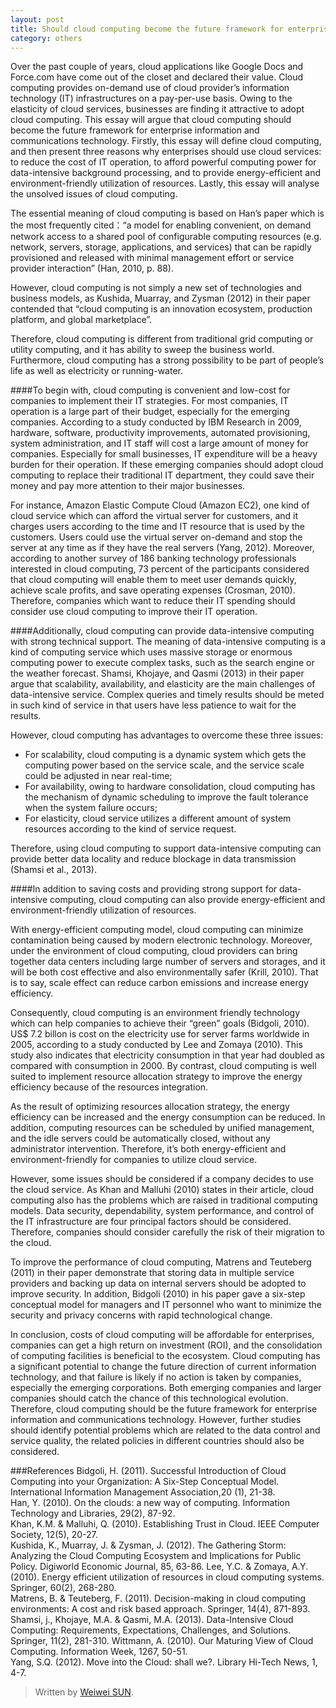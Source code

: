 ```yaml
---
layout: post
title: Should cloud computing become the future framework for enterprise information and communications technology (ICT)?
category: others
---
```

Over the past couple of years, cloud applications like Google Docs and Force.com have come out of the closet and declared their value. Cloud computing provides on-demand use of cloud provider’s information technology (IT) infrastructures on a pay-per-use basis. Owing to the elasticity of cloud services, businesses are finding it attractive to adopt cloud computing. This essay will argue that cloud computing should become the future framework for enterprise information and communications technology. Firstly, this essay will define cloud computing, and then present three reasons why enterprises should use cloud services: to reduce the cost of IT operation, to afford powerful computing power for data-intensive background processing, and to provide energy-efficient and environment-friendly utilization of resources. Lastly, this essay will analyse the unsolved issues of cloud computing.
<!--more-->
The essential meaning of cloud computing is based on Han’s paper which is the most frequently cited：“a model for enabling convenient, on demand network access to a shared pool of configurable computing resources (e.g. network, servers, storage, applications, and services) that can be rapidly provisioned and released with minimal management effort or service provider interaction” (Han, 2010, p. 88). 
    
However, cloud computing is not simply a new set of technologies and business models, as Kushida, Muarray, and Zysman (2012) in their paper contended that “cloud computing is an innovation ecosystem, production platform, and global marketplace”.

Therefore, cloud computing is different from traditional grid computing or utility computing, and it has ability to sweep the business world. Furthermore, cloud computing has a strong possibility to be part of people’s life as well as electricity or running-water.

####To begin with, cloud computing is convenient and low-cost for companies to implement their IT strategies.
For most companies, IT operation is a large part of their budget, especially for the emerging companies. According to a study conducted by IBM Research in 2009, hardware, software, productivity improvements, automated provisioning, system administration, and IT staff will cost a large amount of money for companies. Especially for small businesses, IT expenditure will be a heavy burden for their operation. If these emerging companies should adopt cloud computing to replace their traditional IT department, they could save their money and pay more attention to their major businesses. 

For instance, Amazon Elastic Compute Cloud (Amazon EC2), one kind of cloud service which can afford the virtual server for customers, and it charges users according to the time and IT resource that is used by the customers. Users could use the virtual server on-demand and stop the server at any time as if they have the real servers (Yang, 2012). Moreover, according to another survey of 186 banking technology professionals interested in cloud computing, 73 percent of the participants considered that cloud computing will enable them to meet user demands quickly, achieve scale profits, and save operating expenses (Crosman, 2010). Therefore, companies which want to reduce their IT spending should consider use cloud computing to improve their IT operation.

####Additionally, cloud computing can provide data-intensive computing with strong technical support. 
The meaning of data-intensive computing is a kind of computing service which uses massive storage or enormous computing power to execute complex tasks, such as the search engine or the weather forecast. Shamsi, Khojaye, and Qasmi (2013) in their paper argue that scalability, availability, and elasticity are the main challenges of data-intensive service. Complex queries and timely results should be meted in such kind of service in that users have less patience to wait for the results. 

However, cloud computing has advantages to overcome these three issues: 
- For scalability, cloud computing is a dynamic system which gets the computing power based on the service scale, and the service scale could be adjusted in near real-time;
- For availability, owing to  hardware consolidation, cloud computing has the mechanism of dynamic scheduling to improve the fault tolerance when the system failure occurs;
- For elasticity, cloud service utilizes a different amount of system resources according to the kind of service request. 

Therefore, using cloud computing to support data-intensive computing can provide better data locality and reduce blockage in data transmission (Shamsi et al., 2013).

####In addition to saving costs and providing strong support for data-intensive computing, cloud computing can also provide energy-efficient and environment-friendly utilization of resources.

With energy-efficient computing model, cloud computing can minimize contamination being caused by modern electronic technology. Moreover, under the environment of cloud computing, cloud providers can bring together data centers including large number of servers and storages, and it will be both cost effective and also environmentally safer (Krill, 2010). That is to say, scale effect can reduce carbon emissions and increase energy efficiency. 

Consequently, cloud computing is an environment friendly technology which can help companies to achieve their “green” goals (Bidgoli, 2010). US$ 7.2 billon is cost on the electricity use for server farms worldwide in 2005, according to a study conducted by Lee and Zomaya (2010). This study also indicates that electricity consumption in that year had doubled as compared with consumption in 2000. By contrast, cloud computing is well suited to implement resource allocation strategy to improve the energy efficiency because of the resources integration. 

As the result of optimizing resources allocation strategy, the energy efficiency can be increased and the energy consumption can be reduced. In addition, computing resources can be scheduled by unified management, and the idle servers could be automatically closed, without any administrator intervention. Therefore, it’s both energy-efficient and environment-friendly for companies to utilize cloud service.

However, some issues should be considered if a company decides to use the cloud service. As Khan and Malluhi (2010) states in their article, cloud computing also has the problems which are raised in traditional computing models. Data security, dependability, system performance, and control of the IT infrastructure are four principal factors should be considered. Therefore, companies should consider carefully the risk of their migration to the cloud. 

To improve the performance of cloud computing, Matrens and Teuteberg (2011) in their paper demonstrate that storing data in multiple service providers and backing up data on internal servers should be adopted to improve security. In addition, Bidgoli (2010) in his paper gave a six-step conceptual model for managers and IT personnel who want to minimize the security and privacy concerns with rapid technological change.

In conclusion, costs of cloud computing will be affordable for enterprises, companies can get a high return on investment (ROI), and the consolidation of computing facilities is beneficial to the ecosystem. Cloud computing has a significant potential to change the future direction of current information technology, and that failure is likely if no action is taken by companies, especially the emerging corporations. Both emerging companies and larger companies should catch the chance of this technological evolution. Therefore, cloud computing should be the future framework for enterprise information and communications technology. However, further studies should identify potential problems which are related to the data control and service quality, the related policies in different countries should also be considered.

###References
Bidgoli, H. (2011). Successful Introduction of Cloud Computing into your Organization: A Six-Step Conceptual Model.	International Information Management Association,20 (1), 21-38.				
Han,	Y. (2010). On the clouds: a new way of computing. Information Technology and Libraries, 29(2), 87-92.			
Khan, K.M. & Malluhi, Q. (2010). Establishing Trust in Cloud. IEEE Computer Society, 12(5), 20-27.				
Kushida, K., Muarray, J. & Zysman, J. (2012). The Gathering Storm: Analyzing the Cloud Computing Ecosystem and Implications for Public Policy. Digiworld Economic Journal, 85, 63-86.			    Lee,	Y.C. & Zomaya, A.Y. (2010). Energy efficient utilization of resources in cloud computing systems.	Springer, 60(2), 268-280.			
Matrens, B. & Teuteberg, F. (2011). Decision-making in cloud computing environments: A cost and risk based approach. Springer, 14(4), 871-893.		    Shamsi, j., Khojaye, M.A. & Qasmi, M.A. (2013). Data-Intensive Cloud Computing: Requirements, Expectations, Challenges, and Solutions. Springer, 11(2), 281-310.
Wittmann, A. (2010). Our Maturing View of Cloud Computing. Information Week, 1267, 50-51.				
Yang, S.Q. (2012). Move into the Cloud: shall we?. Library Hi-Tech News, 1, 4-7.				


> Written by [Weiwei SUN](https://weibo.com/swwol).